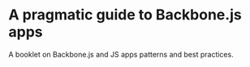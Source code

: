 A pragmatic guide to Backbone.js apps
=====================================

A booklet on Backbone.js and JS apps patterns and best practices.

